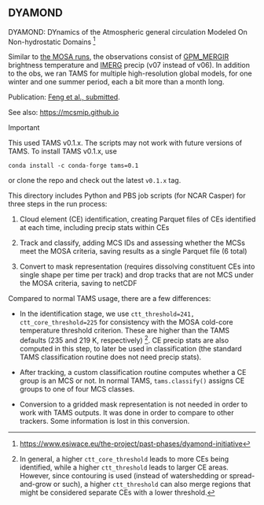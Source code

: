 ## DYAMOND

DYAMOND: DYnamics of the Atmospheric general circulation Modeled On Non-hydrostatic Domains [^dyamond]

Similar to [the MOSA runs](../mosa/README.md), the observations consist of [GPM_MERGIR](https://disc.gsfc.nasa.gov/datasets/GPM_MERGIR_1/summary) brightness temperature and [IMERG](https://gpm.nasa.gov/data/imerg) precip (v07 instead of v06). In addition to the obs, we ran TAMS for multiple high-resolution global models, for one winter and one summer period, each a bit more than a month long.

Publication: [Feng et al., submitted](https://doi.org/10.22541/essoar.172405876.67413040/v1).

See also: <https://mcsmip.github.io>

> [!IMPORTANT]
> This used TAMS v0.1.x.
> The scripts may not work with future versions of TAMS.
> To install TAMS v0.1.x, use
>
> ```
> conda install -c conda-forge tams=0.1
> ```
>
> or clone the repo and check out the latest `v0.1.x` tag.

This directory includes Python and PBS job scripts (for NCAR Casper) for three steps in the run process:

1. Cloud element (CE) identification, creating Parquet files of CEs identified at each time, including precip stats within CEs

2. Track and classify, adding MCS IDs and assessing whether the MCSs meet the MOSA criteria, saving results as a single Parquet file (6 total)

3. Convert to mask representation (requires dissolving constituent CEs into single shape per time per track) and drop tracks that are not MCS under the MOSA criteria, saving to netCDF

Compared to normal TAMS usage, there are a few differences:

- In the identification stage, we use `ctt_threshold=241, ctt_core_threshold=225`
  for consistency with the MOSA cold-core temperature threshold criterion.
  These are higher than the TAMS defaults (235 and 219 K, respectively) [^threshs].
  CE precip stats are also computed in this step, to later be used in classification
  (the standard TAMS classification routine does not need precip stats).

- After tracking, a custom classification routine computes whether a CE group is an MCS or not.
  In normal TAMS, `tams.classify()` assigns CE groups to one of four MCS classes.

- Conversion to a gridded mask representation is not needed in order to work with TAMS outputs.
  It was done in order to compare to other trackers.
  Some information is lost in this conversion.

[^dyamond]: https://www.esiwace.eu/the-project/past-phases/dyamond-initiative

[^threshs]:
    In general, a higher `ctt_core_threshold` leads to more CEs being identified,
    while a higher `ctt_threshold` leads to larger CE areas.
    However, since contouring is used (instead of watershedding or spread-and-grow or such),
    a higher `ctt_threshold` can also merge regions
    that might be considered separate CEs with a lower threshold.
